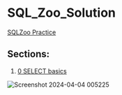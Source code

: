 # SQL_Zoo_Solution
[SQLZoo Practice](https://www.sqlzoo.net/wiki/SQL_Tutorial)

## Sections:
1. [0 SELECT basics](#0-select-basics)


![Screenshot 2024-04-04 005225](https://github.com/pyvivek/SQL_Zoo_Solution/assets/93245482/eca82588-a8fb-4373-aa26-79a79a63034e)
